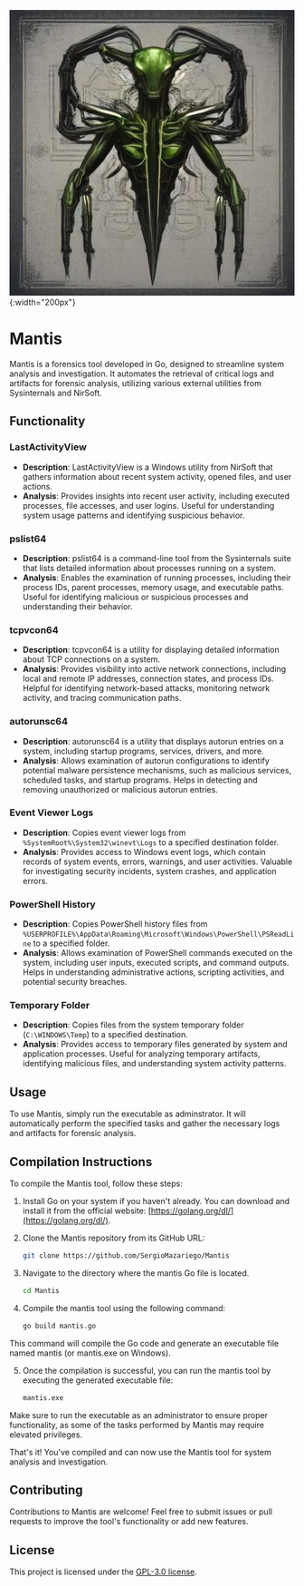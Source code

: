![Mantis Logo](Mantis.jpeg){:width="200px"}

# Mantis

Mantis is a forensics tool developed in Go, designed to streamline system analysis and investigation. It automates the retrieval of critical logs and artifacts for forensic analysis, utilizing various external utilities from Sysinternals and NirSoft.

## Functionality

### LastActivityView
- **Description**: LastActivityView is a Windows utility from NirSoft that gathers information about recent system activity, opened files, and user actions.
- **Analysis**: Provides insights into recent user activity, including executed processes, file accesses, and user logins. Useful for understanding system usage patterns and identifying suspicious behavior.

### pslist64 
- **Description**: pslist64 is a command-line tool from the Sysinternals suite that lists detailed information about processes running on a system.
- **Analysis**: Enables the examination of running processes, including their process IDs, parent processes, memory usage, and executable paths. Useful for identifying malicious or suspicious processes and understanding their behavior.

### tcpvcon64
- **Description**: tcpvcon64 is a utility for displaying detailed information about TCP connections on a system.
- **Analysis**: Provides visibility into active network connections, including local and remote IP addresses, connection states, and process IDs. Helpful for identifying network-based attacks, monitoring network activity, and tracing communication paths.

### autorunsc64
- **Description**: autorunsc64 is a utility that displays autorun entries on a system, including startup programs, services, drivers, and more.
- **Analysis**: Allows examination of autorun configurations to identify potential malware persistence mechanisms, such as malicious services, scheduled tasks, and startup programs. Helps in detecting and removing unauthorized or malicious autorun entries.

### Event Viewer Logs
- **Description**: Copies event viewer logs from `%SystemRoot%\System32\winevt\Logs` to a specified destination folder.
- **Analysis**: Provides access to Windows event logs, which contain records of system events, errors, warnings, and user activities. Valuable for investigating security incidents, system crashes, and application errors.

### PowerShell History
- **Description**: Copies PowerShell history files from `%USERPROFILE%\AppData\Roaming\Microsoft\Windows\PowerShell\PSReadLine` to a specified folder.
- **Analysis**: Allows examination of PowerShell commands executed on the system, including user inputs, executed scripts, and command outputs. Helps in understanding administrative actions, scripting activities, and potential security breaches.

### Temporary Folder
- **Description**: Copies files from the system temporary folder (`C:\WINDOWS\Temp`) to a specified destination.
- **Analysis**: Provides access to temporary files generated by system and application processes. Useful for analyzing temporary artifacts, identifying malicious files, and understanding system activity patterns.

## Usage
To use Mantis, simply run the executable as adminstrator. It will automatically perform the specified tasks and gather the necessary logs and artifacts for forensic analysis.
## Compilation Instructions
To compile the Mantis tool, follow these steps:

1. Install Go on your system if you haven't already. You can download and install it from the official website: [https://golang.org/dl/](https://golang.org/dl/).

2. Clone the Mantis repository from its GitHub URL:
   
   ```bash
   git clone https://github.com/SergioMazariego/Mantis

3. Navigate to the directory where the mantis Go file is located.
   ```bash
   cd Mantis
4. Compile the mantis tool using the following command:
   ```bash
   go build mantis.go
This command will compile the Go code and generate an executable file named mantis (or mantis.exe on Windows).

5. Once the compilation is successful, you can run the mantis tool by executing the generated executable file:
   ```bash
   mantis.exe 
Make sure to run the executable as an administrator to ensure proper functionality, as some of the tasks performed by Mantis may require elevated privileges.

That's it! You've compiled and can now use the Mantis tool for system analysis and investigation.

## Contributing
Contributions to Mantis are welcome! Feel free to submit issues or pull requests to improve the tool's functionality or add new features.

## License
This project is licensed under the [GPL-3.0 license](LICENSE).
